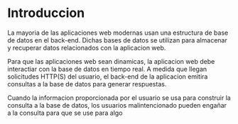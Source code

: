#   Introduccion

La mayoria de las aplicaciones web modernas usan una estructura de base de datos en el back-end. Dichas bases de datos se utilizan para almacenar y recuperar datos relacionados con la aplicacion web.

Para que las aplicaciones web sean dinamicas, la aplicacion web debe interactiar con la base de datos en tiempo real. A medida que llegan solicitudes HTTP(S) del usuario, el back-end de la aplicacion emitira consultas a la base de datos para generar respuestas.

Cuando la informacion proporcionada por el usuario se usa para construir la consulta a la base de datos, los usuarios malintencionado pueden engañar a la consulta para que se use para algo